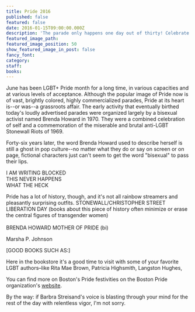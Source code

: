 ```yaml
---
title: Pride 2016
published: false
featured: false
date: 2016-01-15T09:00:00.000Z
description: 'The parade only happens one day out of thirty! Celebrate LGBT+ Pride month with the Booksmith and a nice dollop of quiet reading.'
featured_image_path:
featured_image_position: 50
show_featured_image_in_post: false
fancy_font:
category:
staff:
books:
---
```



June has been LGBT+ Pride month for a long time, in various capacities and at various levels of acceptance. Although the popular image of Pride now is of vast, brightly colored, highly commercialized parades, Pride at its heart is--or was--a grassroots affair. The early activity that eventually birthed today's loudly advertised parades were organized largely by a bisexual activist named Brenda Howard in 1970. They were a combined celebration of self and a commemoration of the miserable and brutal anti-LGBT Stonewall Riots of 1969.

Forty-six years later, the word Brenda Howard used to describe herself is still a ghost in pop culture--no matter what they do or say on screen or on page, fictional characters just can't seem to get the word "bisexual" to pass their lips.

I AM WRITING BLOCKED
<br>THIS NEVER HAPPENS
<br>WHAT THE HECK

Pride has a lot of history, though, and it's not all rainbow streamers and pleasantly surprising outfits. STONEWALL/CHRISTOPHER STREET LIBERATION DAY (books about this piece of history often minimize or erase the central figures of transgender women)
<br>
<br>BRENDA HOWARD MOTHER OF PRIDE (bi)

Marsha P. Johnson

[GOOD BOOKS SUCH AS:]

Here in the bookstore it's a good time to visit with some of your favorite LGBT authors–like Rita Mae Brown, Patricia Highsmith, Langston Hughes,

You can find more on Boston's Pride festivities on the Boston Pride organization's [website](http://www.bostonpride.org/).

By the way: if Barbra Streisand's voice is blasting through your mind for the rest of the day with relentless vigor, I'm not sorry.